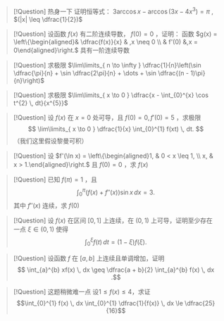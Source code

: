 > [!Question] 热身一下
>  证明恒等式： $3\arccos x - \arccos(3x - 4x^{3}) = \pi$ , $(|x| \leq \dfrac{1}{2})$

> [!Question]
> 设函数 $f(x)$ 有二阶连续导数， $f(0) = 0$ ，证明：
> 函数 $g(x) = \left\{\begin{aligned}& \dfrac{f(x)}{x} & ,x \neq 0 \\ & f'(0) &,x = 0\end{aligned}\right.$ 具有一阶连续导数

> [!Question]
> 求极限 $\lim\limits_{ n \to \infty } \dfrac{1}{n}\left(\sin \dfrac{\pi}{n} + \sin \dfrac{2\pi}{n} + \dots + \sin \dfrac{(n - 1)\pi}{n}\right)$

> [!Question]
> 求极限 $\lim\limits_{ x \to 0 } \dfrac{x - \int_{0}^{x} \cos t^{2} \, dt}{x^{5}}$

> [!Question]
> 设 $f(x)$ 在 $x = 0$ 处可导，且 $f(0) = 0, f'(0) = 5$ ，求极限
> $$
> \lim\limits_{ x \to 0 } \dfrac{1}{x} \int_{0}^{1} f(xt) \, dt.
> $$
> （我们这里假设黎曼可积）


> [!Question]
> 设 $f'(\ln x) = \left\{\begin{aligned}1, & 0 < x \leq 1, \\ x, & x > 1.\end{aligned}\right.$ 且 $f(0)= 0$ ，求 $f(x)$

> [!Question]
> 已知 $f(\pi) = 1$ ，且
> $$
> \int_{0}^{\pi} \left(f(x) + f''(x)\right) \sin x \, dx  = 3
> .$$
> 其中 $f''(x)$ 连续，求 $f(0)$



> [!Question]
> 设 $f(x)$ 在区间 $[0, 1]$ 上连续，在 $(0, 1)$ 上可导，证明至少存在一点 $\xi \in (0, 1)$ 使得
> $$
> \int_{0}^{\xi} f(t) \, dt = (1 - \xi)f(\xi)
> .$$

> [!Question]
> 设函数 $f$ 在 $[a, b]$ 上连续且单调增加，证明
> $$
> \int_{a}^{b} xf(x) \, dx \geq \dfrac{a + b}{2} \int_{a}^{b} f(x) \, dx 
> .$$

> [!Question] 这题稍微难一点
> 设$1 \le f(x) \le 4$，求证
>    $$\int_{0}^{1} f(x) \, dx \int_{0}^{1} \dfrac{1}{f(x)} \, dx \le \dfrac{25}{16}$$

